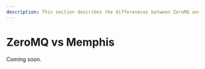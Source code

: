 ```yaml
---
description: This section describes the differeneces between ZeroMQ and Memphis
---
```


# ZeroMQ vs Memphis

Coming soon.
